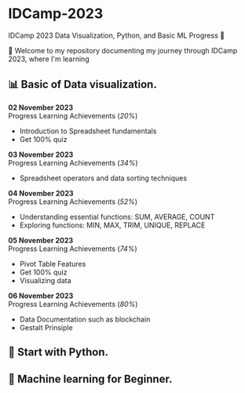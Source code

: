 # IDCamp-2023
IDCamp 2023 Data Visualization, Python, and Basic ML Progress 🚀<br>

👋 Welcome to my repository documenting my journey through IDCamp 2023, where I'm learning<br>
## 📊 Basic of Data visualization.
**02 November 2023**<br>
Progress Learning Achievements (*20%*) 
- Introduction to Spreadsheet fundamentals
- Get 100% quiz 

**03 November 2023**<br>
Progress Learning Achievements (*34%*) 
- Spreadsheet operators and data sorting techniques

**04 November 2023**<br>
Progress Learning Achievements (*52%*) 
- Understanding essential functions: SUM, AVERAGE, COUNT
- Exploring functions: MIN, MAX, TRIM, UNIQUE, REPLACE

**05 November 2023**<br>
Progress Learning Achievements (*74%*)
- Pivot Table Features
- Get 100% quiz
- Visualizing data

**06 November 2023**<br>
Progress Learning Achievements (*80%*)
- Data Documentation such as blockchain
- Gestalt Prinsiple
  
## 🐍 Start with Python.
## 🤖 Machine learning for Beginner.
